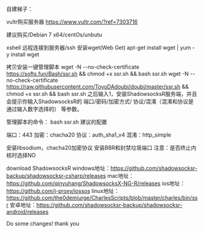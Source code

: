
自建梯子：

  vultr购买服务器 https://www.vultr.com/?ref=7303716 

建议购买/Debian 7 x64/centOs/unbutu 

xshell 远程连接到服务器/ssh 
安装wget(Web Get) 
apt-get install wget | yum -y install wget 

拷贝安装一键管理脚本 
wget -N --no-check-certificate https://softs.fun/Bash/ssr.sh && chmod +x ssr.sh && bash ssr.sh 
wget -N --no-check-certificate https://raw.githubusercontent.com/ToyoDAdoubi/doubi/master/ssr.sh && chmod +x ssr.sh && bash ssr.sh
之后输入1，安装ShadowsocksR服务端，并且会提示你输入ShadowsocksR的 端口/密码/加密方式/ 协议/混淆（混淆和协议是通过输入数字选择的） 等参数。

管理脚本的命令：
bash ssr.sh 
建议的配置 

端口：443 
加密：chacha20 
协议：auth_sha1_v4 
混淆：http_simple 

安装libsodium，chacha20加密协议
安装BBR和封禁垃圾端口
注意：是否终止内核时选择NO

download ShadowsocksR 
windows地址：https://github.com/shadowsocksr-backup/shadowsocksr-csharp/releases
mac地址：https://github.com/qinyuhang/ShadowsocksX-NG-R/releases
ios地址：https://github.com/j-proxy/iossos
linux地址：https://github.com/the0demiurge/CharlesScripts/blob/master/charles/bin/ssr
安卓地址：https://github.com/shadowsocksr-backup/shadowsocksr-android/releases

Do some changes! thank you
